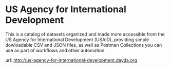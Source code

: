 # US Agency for International Development

This is a catalog of datasets organized and made more accessible from the US Agency for International Development (USAID), providing simple dowloadable CSV and JSON files, as well as Postman Collections you can use as part of workflows and other automation.

url: http://us-agency-for-international-development.dayda.org

